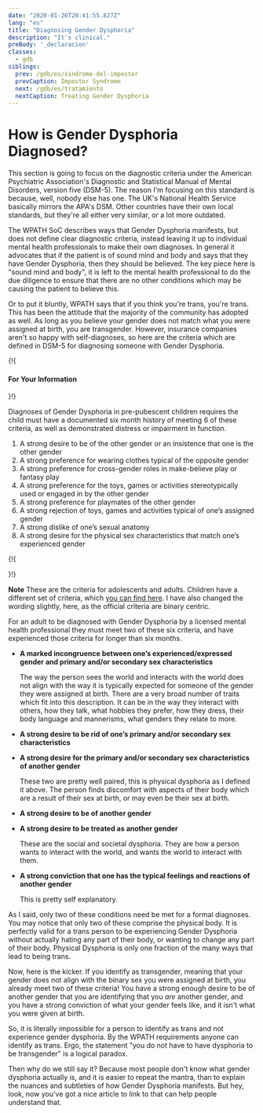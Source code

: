 ```yaml
---
date: "2020-01-26T20:41:55.827Z"
lang: "es"
title: "Diagnosing Gender Dysphoria"
description: "It's clinical."
preBody: '_declaracion'
classes:
  - gdb
siblings:
  prev: /gdb/es/sindrome-del-impostor
  prevCaption: Impostor Syndrome
  next: /gdb/es/tratamiento
  nextCaption: Treating Gender Dysphoria
---
```


# How is Gender Dysphoria Diagnosed?

This section is going to focus on the diagnostic criteria under the American Psychiatric Association's Diagnostic and Statistical Manual of Mental Disorders, version five (DSM-5). The reason I'm focusing on this standard is because, well, nobody else has one. The UK's National Health Service basically mirrors the APA's DSM. Other countries have their own local standards, but they're all either very similar, or a lot more outdated.

The WPATH SoC describes ways that Gender Dysphoria manifests, but does not define clear diagnostic criteria, instead leaving it up to individual mental health professionals to make their own diagnoses. In general it advocates that if the patient is of sound mind and body and says that they have Gender Dysphoria, then they should be believed. The key piece here is "sound mind and body", it is left to the mental health professional to do the due diligence to ensure that there are no other conditions which may be causing the patient to believe this.

Or to put it bluntly, WPATH says that if you think you're trans, you're trans. This has been the attitude that the majority of the community has adopted as well. As long as you believe your gender does not match what you were assigned at birth, you are transgender. However, insurance companies aren't so happy with self-diagnoses, so here are the criteria which are defined in DSM-5 for diagnosing someone with Gender Dysphoria.

{!{ <div class="gutter d-md-block d-sm-none"><div class="card"><div class="card-body"><h4 class="card-title">For Your Information</h4> }!}

Diagnoses of Gender Dysphoria in pre-pubescent children requires the child must have a documented six month history of meeting 6 of these criteria, as well as demonstrated distress or impairment in function.

1. A strong desire to be of the other gender or an insistence that one is the other gender
2. A strong preference for wearing clothes typical of the opposite gender
3. A strong preference for cross-gender roles in make-believe play or fantasy play
4. A strong preference for the toys, games or activities stereotypically used or engaged in by the other gender
5. A strong preference for playmates of the other gender
6. A strong rejection of toys, games and activities typical of one’s assigned gender
7. A strong dislike of one’s sexual anatomy
8. A strong desire for the physical sex characteristics that match one’s experienced gender

{!{ </div></div></div> }!}

**Note** These are the criteria for adolescents and adults. Children have a different set of criteria, which [you can find here](https://www.psychiatry.org/patients-families/gender-dysphoria/what-is-gender-dysphoria). I have also changed the wording slightly, here, as the official criteria are binary centric.

For an adult to be diagnosed with Gender Dysphoria by a licensed mental health professional they must meet two of these six criteria, and have experienced those criteria for longer than six months.

- **A marked incongruence between one’s experienced/expressed gender and primary and/or secondary sex characteristics**

  The way the person sees the world and interacts with the world does not align with the way it is typically expected for someone of the gender they were assigned at birth. There are a very broad number of traits which fit into this description. It can be in the way they interact with others, how they talk, what hobbies they prefer, how they dress, their body language and mannerisms, what genders they relate to more.

- **A strong desire to be rid of one’s primary and/or secondary sex characteristics**
- **A strong desire for the primary and/or secondary sex characteristics of another gender**
  
  These two are pretty well paired, this is physical dysphoria as I defined it above. The person finds discomfort with aspects of their body which are a result of their sex at birth, or may even be their sex at birth.

- **A strong desire to be of another gender**
- **A strong desire to be treated as another gender**

  These are the social and societal dysphoria. They are how a person wants to interact with the world, and wants the world to interact with them.

- **A strong conviction that one has the typical feelings and reactions of another gender**

  This is pretty self explanatory.

As I said, only two of these conditions need be met for a formal diagnoses. You may notice that only two of these comprise the physical body. It is perfectly valid for a trans person to be experiencing Gender Dysphoria without actually hating any part of their body, or wanting to change any part of their body. Physical Dysphoria is only one fraction of the many ways that lead to being trans.

Now, here is the kicker. If you identify as transgender, meaning that your gender does not align with the binary sex you were assigned at birth, you already meet two of these criteria! You have a strong enough desire to be of another gender that you are identifying that you *are* another gender, and you have a strong conviction of what your gender feels like, and it isn't what you were given at birth.

So, it is literally impossible for a person to identify as trans and not experience gender dysphoria. By the WPATH requirements anyone can identify as trans. Ergo, the statement "you do not have to have dysphoria to be transgender" is a logical paradox.

Then why do we still say it? Because most people don't know what gender dysphoria actually is, and it is easier to repeat the mantra, than to explain the nuances and subtleties of how Gender Dysphoria manifests. But hey, look, now you've got a nice article to link to that can help people understand that.
